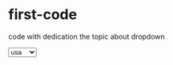 # first-code
 code with dedication
 the topic about dropdown
<!DOCTYPE html>
<html lang="en">
<head>
    <meta charset="UTF-8">
    <meta name="viewport" content="width=device-width, initial-scale=1.0">
    <title> first class</title>
</head>
<body>
    <form>
        <select>
        <option value="usa">usa</option>
        <option value="china">china</option>
        <option value="india">india</option>
        <option value="brail">brail</option>
        <option value="oman">oman</option>
    </select>
    </form>
    <script src="./index.js"></script>
</body>
</html>
